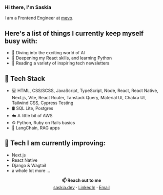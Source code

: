 ### Hi there, I'm Saskia

I am a Frontend Engineer at [mevo](https://mevo.co.nz/).

## Here's a list of things I currently keep myself busy with:

* 🤖  Diving into the exciting world of AI
* 🌱  Deepening my React skills, and learning Python
* 📰  Reading a variety of inspiring tech newsletters

## 💪 Tech Stack

* 💻  HTML, CSS/SCSS, JavaScript, TypeScript, Node, React, React Native, Next.js, Vite, React Router, Tanstack Query, Material UI, Chakra UI, Tailwind CSS, Cypress Testing
* 🛢️  SQL Lite, Postgres
* :cloud: A little bit of AWS
* ⚙️ Python, Ruby on Rails basics
* 🤖 LangChain, RAG apps

## 🔮 Tech I am currently improving:
* Next.js
* React Native
* Django & Wagtail
* a whole lot more ...

<p align=center>
<b>📫 Reach out to me</b> <br>
<a href="https://saskia.dev/" target="_blank">saskia.dev</a> · <a href="https://www.linkedin.com/in/saskia-leinberger/" target="_blank">LinkedIn</a> · <a href="mailto:hello@saskia.dev">Email</a>
</p>
